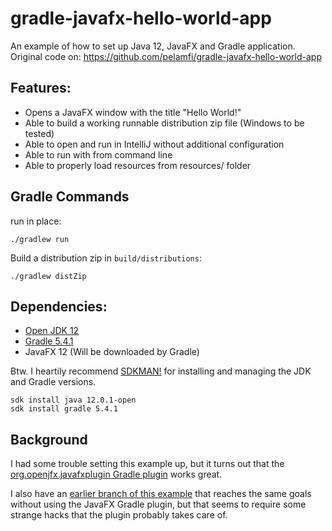 # gradle-javafx-hello-world-app

An example of how to set up Java 12, JavaFX and Gradle application. Original code on:
https://github.com/pelamfi/gradle-javafx-hello-world-app

## Features:

  * Opens a JavaFX window with the title "Hello World!"
  * Able to build a working runnable distribution zip file (Windows to be tested)
  * Able to open and run in IntelliJ without additional configuration
  * Able to run with from command line
  * Able to properly load resources from resources/ folder

## Gradle Commands
run in place:

    ./gradlew run 

Build a distribution zip in `build/distributions`:

    ./gradlew distZip


## Dependencies:
  * [Open JDK 12](https://adoptopenjdk.net/?variant=openjdk12&jvmVariant=hotspot)
  * [Gradle 5.4.1](https://gradle.org/install/)
  * JavaFX 12 (Will be downloaded by Gradle)

Btw. I heartily recommend [SDKMAN!](https://sdkman.io/) for installing and managing
the JDK and Gradle versions.


    sdk install java 12.0.1-open
    sdk install gradle 5.4.1

## Background
I had some trouble setting this example up, but it turns out that the 
[org.openjfx.javafxplugin Gradle plugin](https://github.com/openjfx/javafx-gradle-plugin)
works great.

I also have an 
[earlier branch of this example](https://github.com/pelamfi/gradle-javafx-hello-world-app/tree/gradle-javafx-run-working-without-plugin-and-with-hacks) 
that reaches the same goals without using the JavaFX Gradle
plugin, but that seems to require some strange hacks that the plugin probably takes care of.
